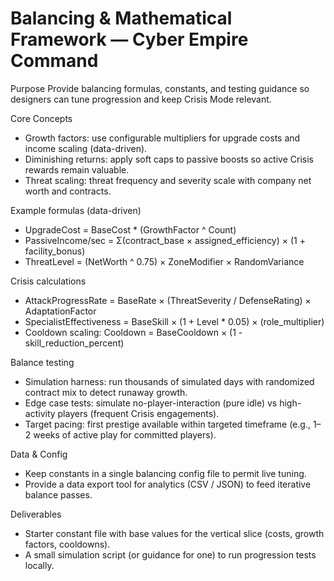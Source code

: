 # Balancing & Mathematical Framework — Cyber Empire Command

Purpose
Provide balancing formulas, constants, and testing guidance so designers can tune progression and keep Crisis Mode relevant.

Core Concepts
- Growth factors: use configurable multipliers for upgrade costs and income scaling (data-driven).
- Diminishing returns: apply soft caps to passive boosts so active Crisis rewards remain valuable.
- Threat scaling: threat frequency and severity scale with company net worth and contracts.

Example formulas (data-driven)
- UpgradeCost = BaseCost * (GrowthFactor ^ Count)
- PassiveIncome/sec = Σ(contract_base × assigned_efficiency) × (1 + facility_bonus)
- ThreatLevel = (NetWorth ^ 0.75) × ZoneModifier × RandomVariance

Crisis calculations
- AttackProgressRate = BaseRate × (ThreatSeverity / DefenseRating) × AdaptationFactor
- SpecialistEffectiveness = BaseSkill × (1 + Level * 0.05) × (role_multiplier)
- Cooldown scaling: Cooldown = BaseCooldown × (1 - skill_reduction_percent)

Balance testing
- Simulation harness: run thousands of simulated days with randomized contract mix to detect runaway growth.
- Edge case tests: simulate no-player-interaction (pure idle) vs high-activity players (frequent Crisis engagements).
- Target pacing: first prestige available within targeted timeframe (e.g., 1–2 weeks of active play for committed players).

Data & Config
- Keep constants in a single balancing config file to permit live tuning.
- Provide a data export tool for analytics (CSV / JSON) to feed iterative balance passes.

Deliverables
- Starter constant file with base values for the vertical slice (costs, growth factors, cooldowns).
- A small simulation script (or guidance for one) to run progression tests locally.
